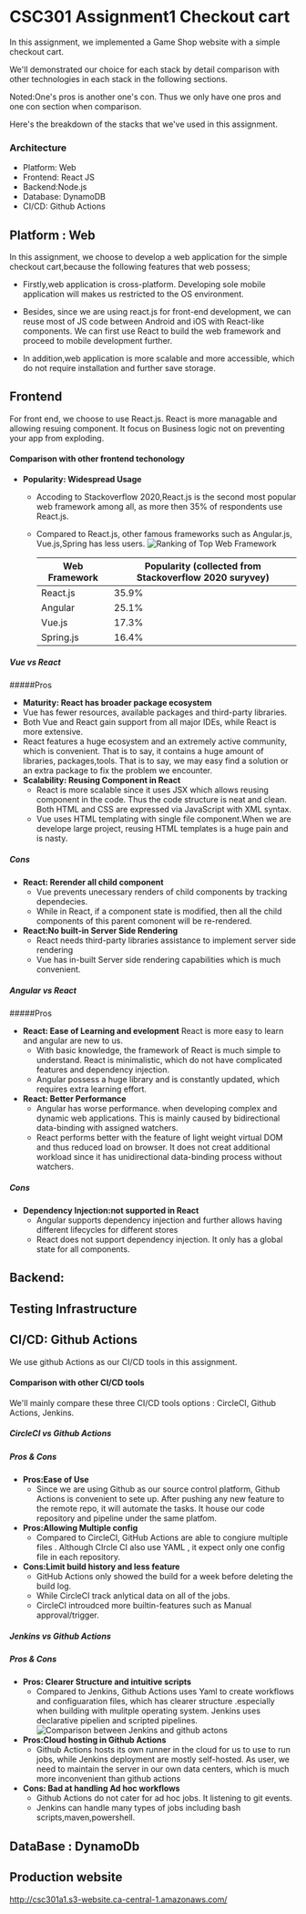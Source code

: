 # CSC301 Assignment1 Checkout cart
In this assignment, we implemented a Game Shop website with a simple checkout cart. 

We'll demonstrated our choice for each stack by detail comparison with other technologies in each stack in the following sections. 

Noted:One's pros is another one's con. Thus we only have one  pros and one con section when comparison.

Here's the breakdown of the stacks that we've used in this assignment. 
### Architecture
- Platform: Web
- Frontend: React JS
- Backend:Node.js
- Database: DynamoDB
- CI/CD: Github Actions

## Platform : Web
In this assignment, we choose to develop a web application for the simple checkout cart,because the following features that web possess;

- Firstly,web application is cross-platform. Developing sole mobile application will makes us restricted to the OS environment.
- Besides, since we are using react.js for front-end development, we can reuse most of JS code between Android and iOS with React-like components. We can first use React to build the web framework and proceed to mobile development further.

- In addition,web application is more scalable and more accessible, which do not require installation and further save storage.

## Frontend
For front end, we choose to use React.js. React is more managable and allowing resuing component. It focus on Business logic not on preventing your app from exploding.

#### Comparison with other frontend techonology

- **Popularity: Widespread Usage**
  - Accoding to Stackoverflow 2020,React.js is the second most popular web framework among all, as more then 35% of respondents use React.js.
  - Compared to React.js, other famous frameworks such as Angular.js, Vue.js,Spring has less users.
   ![Ranking of Top Web Framework](./images/react_rank2.png)

    | Web Framework | Popularity (collected from Stackoverflow 2020 suryvey) |
    | ------------- | ------------------------------------------------------ |
    | React.js      | 35.9%                                                  |
    | Angular       | 25.1%                                                  |
    | Vue.js        | 17.3%                                                  |
    | Spring.js     | 16.4%                                                  |

##### Vue vs React

#####Pros

-  **Maturity: React has broader package ecosystem**
  - Vue has fewer resources, available packages and third-party libraries. 
  - Both Vue and React gain support from all major IDEs, while React is more extensive.
  - React features a huge ecosystem and an extremely active community, which is convenient. That is to say, it contains a huge amount of libraries, packages,tools. That is to say, we may easy find a solution or an extra package to fix the problem we encounter.
- **Scalability: Reusing Component in React**
  - React is more scalable since it uses JSX which allows reusing component in the code. Thus the code structure is neat and clean. Both HTML and CSS are expressed via JavaScript with XML syntax.
  - Vue uses HTML templating with single file component.When we are develope large project, reusing HTML templates is a huge pain and is nasty.
  
##### Cons
  - **React: Rerender all child component**
    - Vue prevents unecessary renders of child components by tracking dependecies.
    - While in React, if a component state is modified, then all the child components of this parent comonent will be re-rendered.
  - **React:No built-in Server Side Rendering**
    - React needs third-party libraries assistance to implement server side rendering
    - Vue has in-built Server side rendering capabilities which is much convenient.
##### Angular vs React

#####Pros
- **React: Ease of Learning and evelopment**
  React is more easy to learn and angular are new to us.
  - With basic knowledge, the framework of React is much simple to understand. React is minimalistic, which do not have complicated features and dependency injection.
  - Angular possess a huge library and is constantly updated, which requires extra learning effort.
- **React: Better Performance**
  -  Angular has worse performance. when developing complex and dynamic web applications. This is mainly caused by bidirectional data-binding with assigned watchers.
  -  React performs better with the feature of light weight virtual DOM and thus reduced load on browser. It does not creat additional workload since it has unidirectional data-binding process without watchers.
##### Cons
  - **Dependency Injection:not supported in React**
    - Angular supports dependency injection and further allows having different lifecycles for different stores
    - React does not support dependency injection. It only has a global state for all components. 
## Backend:

## Testing Infrastructure

## CI/CD: Github Actions
We use github Actions as our CI/CD tools in this assignment.
#### Comparison with other CI/CD tools
We'll mainly compare these three CI/CD tools options : CircleCI, Github Actions, Jenkins.
##### CircleCI vs  Github Actions
##### Pros & Cons
  - **Pros:Ease of Use**
    - Since we are using Github as our source control platform, Github Actions is convenient to sete up. After pushing any new feature to the remote repo, it will automate the tasks. It house our code repository and pipeline under the same platfom. 
  - **Pros:Allowing Multiple config**
    - Compared to CircleCI, GitHub Actions are able to congiure multiple files . Although CIrcle CI also use YAML , it expect only one config file in each repository.
  - **Cons:Limit build history and less feature**
    - GitHub Actions only showed the build for a week before deleting the build log.
    - While CircleCI track anlytical data on all of the jobs.
    - CircleCI introudced more builtin-features such as Manual approval/trigger.
##### Jenkins vs Github Actions
##### Pros & Cons
  - **Pros: Clearer Structure and intuitive scripts**
    - Compared to Jenkins, Github Actions uses Yaml to create workflows and configuaration files, which has clearer structure .especially when building with mulitple operating system. Jenkins uses declarative pipelien and scripted pipelines.
   ![Comparison between Jenkins and github actons](./images/github_actions.png)
- **Pros:Cloud hosting in Github Actions**
  - Github Actions hosts its own runner in the cloud for us to use to run jobs, while Jenkins deployment are mostly self-hosted. As user, we need to maintain the server in our own data centers, which is much more inconvenient than github actions
- **Cons: Bad at handling Ad hoc workflows**
  - Github Actions do not cater for ad hoc jobs. It listening to git events. 
  - Jenkins can handle many types of jobs including bash scripts,maven,powershell. 

## DataBase : DynamoDb

## Production website
http://csc301a1.s3-website.ca-central-1.amazonaws.com/
